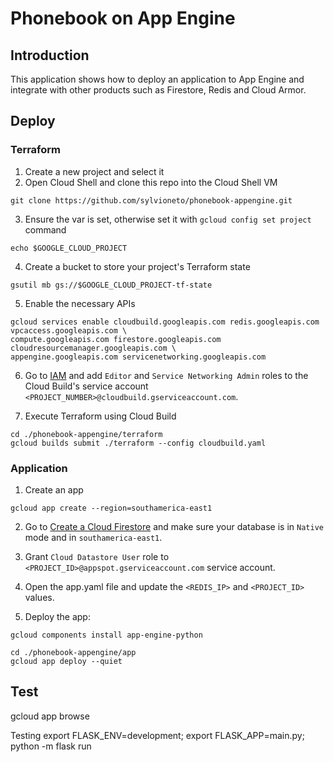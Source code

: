 # Phonebook on App Engine

## Introduction
This application shows how to deploy an application to App Engine and integrate with other products such as Firestore, Redis and Cloud Armor.

## Deploy

### Terraform
1. Create a new project and select it
2. Open Cloud Shell and clone this repo into the Cloud Shell VM
```
git clone https://github.com/sylvioneto/phonebook-appengine.git
```
3. Ensure the var is set, otherwise set it with `gcloud config set project` command
```
echo $GOOGLE_CLOUD_PROJECT
```

4. Create a bucket to store your project's Terraform state
```
gsutil mb gs://$GOOGLE_CLOUD_PROJECT-tf-state
```

5. Enable the necessary APIs
```
gcloud services enable cloudbuild.googleapis.com redis.googleapis.com vpcaccess.googleapis.com \
compute.googleapis.com firestore.googleapis.com cloudresourcemanager.googleapis.com \
appengine.googleapis.com servicenetworking.googleapis.com
```

6. Go to [IAM](https://console.cloud.google.com/iam-admin/iam) and add `Editor` and `Service Networking Admin` roles to the Cloud Build's service account `<PROJECT_NUMBER>@cloudbuild.gserviceaccount.com`.

7. Execute Terraform using Cloud Build
```
cd ./phonebook-appengine/terraform
gcloud builds submit ./terraform --config cloudbuild.yaml
```


### Application 

1. Create an app
```
gcloud app create --region=southamerica-east1
```

2. Go to [Create a Cloud Firestore](https://console.cloud.google.com/firestore/welcome) and make sure your database is in `Native` mode and in `southamerica-east1`.

3. Grant `Cloud Datastore User` role to `<PROJECT_ID>@appspot.gserviceaccount.com` service account.

3. Open the app.yaml file and update the `<REDIS_IP>` and `<PROJECT_ID>` values.

4. Deploy the app:
```
gcloud components install app-engine-python

cd ./phonebook-appengine/app
gcloud app deploy --quiet
```

## Test
gcloud app browse

Testing
export FLASK_ENV=development; export FLASK_APP=main.py; python -m flask run
